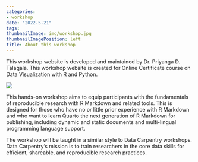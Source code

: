 ```yaml
---
categories:
- workshop
date: "2022-5-21"
tags:
thumbnailImage: img/workshop.jpg
thumbnailImagePosition: left
title: About this workshop
---
```





This workshop website is developed and maintained by Dr. Priyanga D. Talagala. This workshop website is created for Online Certificate course on Data Visualization with R and Python.

![](/img/workshop.jpg)

This hands-on workshop aims to equip participants with the fundamentals of reproducible research with R Markdown and related tools. This is designed for those who have no or little prior experience with R Markdown and who want to learn Quarto the next generation of R Markdown for publishing, including dynamic and static documents and multi-lingual programming language support.

The workshop will be taught in a similar style to Data Carpentry workshops. Data Carpentry’s mission is to train researchers in the core data skills for efficient, shareable, and reproducible research practices.
